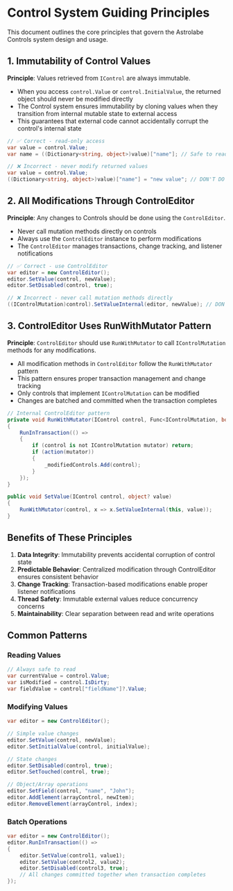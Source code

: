 # Control System Guiding Principles

This document outlines the core principles that govern the Astrolabe Controls system design and usage.

## 1. Immutability of Control Values

**Principle**: Values retrieved from `IControl` are always immutable.

- When you access `control.Value` or `control.InitialValue`, the returned object should never be modified directly
- The Control system ensures immutability by cloning values when they transition from internal mutable state to external access
- This guarantees that external code cannot accidentally corrupt the control's internal state

```csharp
// ✅ Correct - read-only access
var value = control.Value;
var name = ((Dictionary<string, object>)value)["name"]; // Safe to read

// ❌ Incorrect - never modify returned values
var value = control.Value;
((Dictionary<string, object>)value)["name"] = "new value"; // DON'T DO THIS
```

## 2. All Modifications Through ControlEditor

**Principle**: Any changes to Controls should be done using the `ControlEditor`.

- Never call mutation methods directly on controls
- Always use the `ControlEditor` instance to perform modifications
- The `ControlEditor` manages transactions, change tracking, and listener notifications

```csharp
// ✅ Correct - use ControlEditor
var editor = new ControlEditor();
editor.SetValue(control, newValue);
editor.SetDisabled(control, true);

// ❌ Incorrect - never call mutation methods directly
((IControlMutation)control).SetValueInternal(editor, newValue); // DON'T DO THIS
```

## 3. ControlEditor Uses RunWithMutator Pattern

**Principle**: `ControlEditor` should use `RunWithMutator` to call `IControlMutation` methods for any modifications.

- All modification methods in `ControlEditor` follow the `RunWithMutator` pattern
- This pattern ensures proper transaction management and change tracking
- Only controls that implement `IControlMutation` can be modified
- Changes are batched and committed when the transaction completes

```csharp
// Internal ControlEditor pattern
private void RunWithMutator(IControl control, Func<IControlMutation, bool> action)
{
    RunInTransaction(() =>
    {
        if (control is not IControlMutation mutator) return;
        if (action(mutator))
        {
            _modifiedControls.Add(control);
        }
    });
}

public void SetValue(IControl control, object? value)
{
    RunWithMutator(control, x => x.SetValueInternal(this, value));
}
```

## Benefits of These Principles

1. **Data Integrity**: Immutability prevents accidental corruption of control state
2. **Predictable Behavior**: Centralized modification through ControlEditor ensures consistent behavior
3. **Change Tracking**: Transaction-based modifications enable proper listener notifications
4. **Thread Safety**: Immutable external values reduce concurrency concerns
5. **Maintainability**: Clear separation between read and write operations

## Common Patterns

### Reading Values
```csharp
// Always safe to read
var currentValue = control.Value;
var isModified = control.IsDirty;
var fieldValue = control["fieldName"]?.Value;
```

### Modifying Values
```csharp
var editor = new ControlEditor();

// Simple value changes
editor.SetValue(control, newValue);
editor.SetInitialValue(control, initialValue);

// State changes
editor.SetDisabled(control, true);
editor.SetTouched(control, true);

// Object/Array operations
editor.SetField(control, "name", "John");
editor.AddElement(arrayControl, newItem);
editor.RemoveElement(arrayControl, index);
```

### Batch Operations
```csharp
var editor = new ControlEditor();
editor.RunInTransaction(() =>
{
    editor.SetValue(control1, value1);
    editor.SetValue(control2, value2);
    editor.SetDisabled(control3, true);
    // All changes committed together when transaction completes
});
```